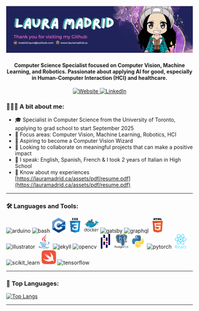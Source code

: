 ## ![Welcome Banner](welcomeBanner.png)

<h4 align="center">Computer Science Specialist focused on Computer Vision, Machine Learning, and Robotics. Passionate about applying AI for good, especially in Human-Computer Interaction (HCI) and healthcare.</h4>
<p align="center">
  <a href="https://www.lauramadrid.ca/">
    <img src="https://img.shields.io/badge/Website-%234CAF50?style=for-the-badge&logo=web&logoColor=white" alt="Website"/>
  </a>
  <a href="https://www.linkedin.com/in/laura-madrid/">
    <img src="https://img.shields.io/badge/LinkedIn-%230077B5?style=for-the-badge&logo=linkedin&logoColor=white" alt="LinkedIn"/>
  </a>
  <!-- <a href="mailto:madrid.laura@outlook.com">
    <img src="https://img.shields.io/badge/Email-%23D14836?style=for-the-badge&logo=maildotru&logoColor=white" alt="Email"/>
  </a> -->
</p>

### 👩🏻‍💻 A bit about me:

- 🎓 Specialist in Computer Science from the University of Toronto, applying to grad school to start September 2025
- 🤖 Focus areas: Computer Vision, Machine Learning, Robotics, HCI
- 🚀 Aspiring to become a Computer Vision Wizard
- 🤝 Looking to collaborate on meaningful projects that can make a positive impact
- 💬 I speak: English, Spanish, French & I took 2 years of Italian in High School
- 📄 Know about my experiences [https://lauramadrid.ca/assets/pdf/resume.pdf](https://lauramadrid.ca/assets/pdf/resume.pdf)

---

### 🛠 **Languages and Tools:**

<p align="left"> 
  <img src="https://cdn.worldvectorlogo.com/logos/arduino-1.svg" alt="arduino" width="40" height="40"/> 
  <img src="https://www.vectorlogo.zone/logos/gnu_bash/gnu_bash-icon.svg" alt="bash" width="40" height="40"/> 
  <img src="https://raw.githubusercontent.com/devicons/devicon/master/icons/cplusplus/cplusplus-original.svg" alt="cplusplus" width="40" height="40"/> 
  <img src="https://raw.githubusercontent.com/devicons/devicon/master/icons/css3/css3-original-wordmark.svg" alt="css3" width="40" height="40"/> 
  <img src="https://raw.githubusercontent.com/devicons/devicon/master/icons/docker/docker-original-wordmark.svg" alt="docker" width="40" height="40"/> 
  <img src="https://www.vectorlogo.zone/logos/gatsbyjs/gatsbyjs-icon.svg" alt="gatsby" width="40" height="40"/> 
  <img src="https://www.vectorlogo.zone/logos/graphql/graphql-icon.svg" alt="graphql" width="40" height="40"/> 
  <img src="https://raw.githubusercontent.com/devicons/devicon/master/icons/html5/html5-original-wordmark.svg" alt="html5" width="40" height="40"/> 
  <img src="https://www.vectorlogo.zone/logos/adobe_illustrator/adobe_illustrator-icon.svg" alt="illustrator" width="40" height="40"/> 
  <img src="https://raw.githubusercontent.com/devicons/devicon/master/icons/java/java-original.svg" alt="java" width="40" height="40"/> 
  <img src="https://www.vectorlogo.zone/logos/jekyllrb/jekyllrb-icon.svg" alt="jekyll" width="40" height="40"/> 
  <img src="https://www.vectorlogo.zone/logos/opencv/opencv-icon.svg" alt="opencv" width="40" height="40"/> 
  <img src="https://raw.githubusercontent.com/devicons/devicon/2ae2a900d2f041da66e950e4d48052658d850630/icons/pandas/pandas-original.svg" alt="pandas" width="40" height="40"/> 
  <img src="https://raw.githubusercontent.com/devicons/devicon/master/icons/postgresql/postgresql-original-wordmark.svg" alt="postgresql" width="40" height="40"/> 
  <img src="https://raw.githubusercontent.com/devicons/devicon/master/icons/python/python-original.svg" alt="python" width="40" height="40"/> 
  <img src="https://www.vectorlogo.zone/logos/pytorch/pytorch-icon.svg" alt="pytorch" width="40" height="40"/> 
  <img src="https://raw.githubusercontent.com/devicons/devicon/master/icons/react/react-original-wordmark.svg" alt="react" width="40" height="40"/> 
  <img src="https://upload.wikimedia.org/wikipedia/commons/0/05/Scikit_learn_logo_small.svg" alt="scikit_learn" width="40" height="40"/> 
  <img src="https://raw.githubusercontent.com/devicons/devicon/master/icons/swift/swift-original.svg" alt="swift" width="40" height="40"/> 
  <img src="https://www.vectorlogo.zone/logos/tensorflow/tensorflow-icon.svg" alt="tensorflow" width="40" height="40"/> 
</p>

---

### 🌟 **Top Languages:**

[![Top Langs](https://github-readme-stats.vercel.app/api/top-langs/?username=laura05010&count_private=true&include_all_commits=true&layout=compact&show_icons=true&title_color=FFFFFF&text_color=C7EDE6&bg_color=DEG,1E0B34,37174D,4A2068,6C348F)](https://github.com/laura05010/github-readme-stats)

---
